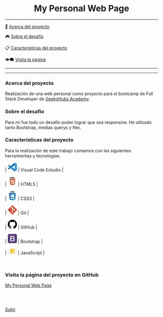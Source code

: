 <a name="top"></a>

<center><h1>My Personal Web Page</h1> </center>

-----------------

:speech_balloon: [Acerca del proyecto](#id1)    

:video_game: [Sobre el desafío](#id2)

:clipboard: [Características del proyecto](#id3)

:eye_speech_bubble: [Visita la página](#id4)

--------------


--------------------------

<a name="id1"></a>
### Acerca del proyecto 

Realización de una web personal como proyecto para el bootcamp de Full Stack Developer de [GeeksHubs Academy](https://bootcamp.geekshubsacademy.com/).



<a name="id2"></a>
### Sobre el desafío

Para mí fue todo un desafío poder lograr que sea responsive. He utlizado tanto Bootstrap, medias querys y flex.



<a name="id3"></a>
### Características del proyecto

Para la realización de este trabajo contamos con las siguientes herramientas y tecnologías.

| <img src="img/logovisual.png" alt="Visual" width="30"/> | Visual Code Estudio |

| <img src="img/html.png" alt="HTML5" width="30"/> | HTML5 |

| <img src="img/css.png" alt="CSS3" width="30"/> | CSS3 | 

| <img src="img/git4.png" alt="Git" width="30"/> | Git |

| <img src="img/github2.png" alt="GitHub" width="30"/> | GitHub | 

| <img src="img/bootstrap2.png" alt="Bootstrap" width="30"/> | Bootstrap | 

| <img src="img/javascript2.png" alt="JavaScript" width="30"/> | JavaScript | 

<br>

<a name="id4"></a>
### Visita la página del proyecto en GitHub

[My Personal Web Page](https://mlfernandez.github.io/MyWeb/index.html)


<br>
<br>




[Subir](#top)